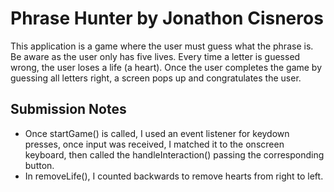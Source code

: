 # Phrase Hunter by Jonathon Cisneros
This application is a game where the user must guess what the phrase is.
Be aware as the user only has five lives. Every time a letter is guessed wrong,
the user loses a life (a heart). Once the user completes the game by guessing all
letters right, a screen pops up and congratulates the user.
## Submission Notes
*  Once startGame() is called, I used an event listener for keydown presses, once input
    was received, I matched it to the onscreen keyboard, then called the
    handleInteraction() passing the corresponding button.
* In removeLife(), I counted backwards to remove hearts from right to left.
